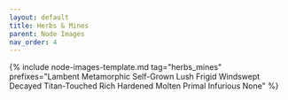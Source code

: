 ```yaml
---
layout: default
title: Herbs & Mines
parent: Node Images
nav_order: 4
---
```


{% include node-images-template.md tag="herbs_mines" prefixes="Lambent Metamorphic Self-Grown Lush Frigid Windswept Decayed Titan-Touched Rich Hardened Molten Primal Infurious None" %}
